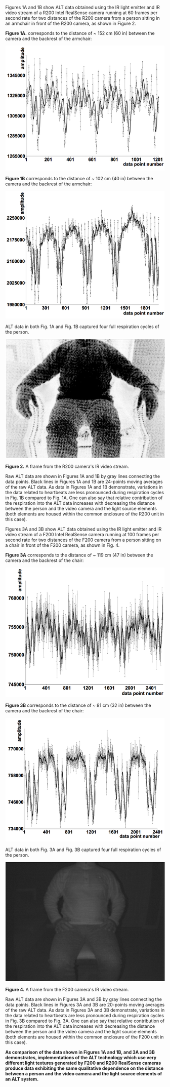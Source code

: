 Figures 1A and 1B show ALT data obtained using the IR light emitter and IR video stream of a R200 Intel RealSense camera 
running at 60 frames per second rate for two distances of the R200 camera from a person sitting in an armchair in front of the R200 camera, as shown in Figure 2. 

**Figure 1A.** corresponds to the distance of ~ 152 cm (60 in) between the camera and the backrest of the armchair:  

![R200-at-152cm](/figures/research/dependence-on-distance/RealSense/Fig-1A.png) 

**Figure 1B** corresponds to the distance of ~ 102 cm (40 in) between the camera and the backrest of the armchair:  

![R200-at-102cm](/figures/research/dependence-on-distance/RealSense/Fig-1B.png)

ALT data in both Fig. 1A and Fig. 1B captured four full respiration cycles of the person. 

![R200-IR-stream-frame](/figures/research/dependence-on-distance/RealSense/Fig-2.png) 

**Figure 2.** A frame from the R200 camera's IR video stream.  

Raw ALT data are shown in Figures 1A and 1B by gray lines connecting the data points. 
Black lines in Figures 1A and 1B are 24-points moving averages of the raw ALT data. 
As data in Figures 1A and 1B demonstrate, variations in the data related to heartbeats 
are less pronounced during respiration cycles in Fig. 1B compared to Fig. 1A. 
One can also say that relative contribution of the respiration into the ALT data increases with decreasing the distance 
between the person and the video camera and the light source elements (both elements are housed within the common enclosure of the R200 unit in this case). 

Figures 3A and 3B show ALT data obtained using the IR light emitter and IR video stream of a F200 Intel RealSense camera 
running at 100 frames per second rate for two distances of the F200 camera from a person sitting on a chair in front of the F200 camera, as shown in Fig. 4. 

**Figure 3A** corresponds to the distance of ~ 119 cm (47 in) between the camera and the backrest of the chair: 

![F200-at-119cm](/figures/research/dependence-on-distance/RealSense/Fig-3A.png) 

**Figure 3B** corresponds to the distance of ~ 81 cm (32 in) between the camera and the backrest of the chair: 

![F200-at-81cm](/figures/research/dependence-on-distance/RealSense/Fig-3B.png) 

ALT data in both Fig. 3A and Fig. 3B captured four full respiration cycles of the person. 

![F200-IR-stream-frame](/figures/research/dependence-on-distance/RealSense/Fig-4.png)

**Figure 4.** A frame from the F200 camera's IR video stream.   

Raw ALT data are shown in Figures 3A and 3B by gray lines connecting the data points. 
Black lines in Figures 3A and 3B are 20-points moving averages of the raw ALT data. 
As data in Figures 3A and 3B demonstrate, variations in the data related to heartbeats 
are less pronounced during respiration cycles in Fig. 3B compared to Fig. 3A. 
One can also say that relative contribution of the respiration into the ALT data increases with decreasing the distance 
between the person and the video camera and the light source elements (both elements are housed within the common enclosure of the F200 unit in this case). 

**As comparison of the data shown in Figures 1A and 1B, and 3A and 3B demonstrates, 
implementations of the ALT technology which use very different light textures generated by F200 and R200 RealSense cameras 
produce data exhibiting the same qualitative dependence on the distance between a person and the video camera and the light source elements of an ALT system.** 

